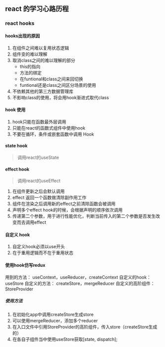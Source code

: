 ## react 的学习心路历程

### react hooks

#### hooks出现的原因

1. 在组件之间难以复用状态逻辑
2. 组件变的难以理解
3. 取消class之间的难以理解的部分
    - this的指向
    - 方法的绑定
    - 在funtional和class之间来回切换
    - funtional还是class之间区分场景的使用
4. 不依赖其他的第三方数据管理库
5. 不影响class的使用，将会用hook渐进式取代class

#### hook 使用

1. hook只能在函数最外层调用
2. 只能在react的函数式组件中使用hook
3. 不要在循环，条件或嵌套函数中调用 Hook

#### state hook

> 调用react的useState

#### effect hook

> 调用react的useEffect

1. 在组件更新之后会默认调用
2. effect 返回一个函数做清除副作用工作
3. 组件在渲染之后调用新的effect之前清除函数会被调用
4. 声明多个effect hook的时候，会根据声明的顺序依次调用
5. 传递第二个参数，用于进行性能优化，判断当前传入的第二个参数是否发生改变而去调用effect

#### 自定义 hook

1. 自定义hook必须以use开头
2. 在于重用逻辑而不在于重用状态

#### 使用hook仿写redux

用到的方法： 
    useContext，useReducer，createContext
自定义的hook：
    useStore
自定义的方法：
    createStore，mergeReducer
自定义的高阶组件：
    StoreProvider

##### 使用方法

1. 在初始化app中调用createStore生成store
2. 可以使用mergeReducer，添加多个reducer
3. 在入口文件中引用StoreProvider的高阶组件，传入store（createStore生成的）
4. 在各自子组件当中使用useStore获取[state, dispatch];
